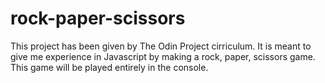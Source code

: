 # rock-paper-scissors

This project has been given by The Odin Project cirriculum. It is meant to give me experience in Javascript by making a rock, paper, scissors game. 
This game will be played entirely in the console. 